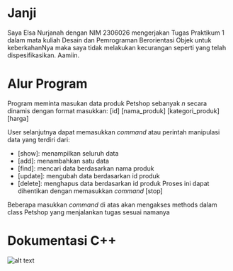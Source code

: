 # Janji
Saya Elsa Nurjanah dengan NIM 2306026 mengerjakan Tugas Praktikum 1 dalam mata kuliah Desain dan Pemrograman Berorientasi Objek untuk keberkahanNya maka saya tidak melakukan kecurangan seperti yang telah dispesifikasikan. Aamiin.

# Alur Program
Program meminta masukan data produk Petshop sebanyak _n_ secara dinamis dengan format masukkan: [id] [nama_produk] [kategori_produk] [harga]

User selanjutnya dapat memasukkan _command_ atau perintah manipulasi data yang terdiri dari:
- [show]: menampilkan seluruh data
- [add]: menambahkan satu data
- [find]: mencari data berdasarkan nama produk
- [update]: mengubah data berdasarkan id produk
- [delete]: menghapus data berdasarkan id produk
Proses ini dapat dihentikan dengan memasukkan _command_ [stop]

Beberapa masukkan _command_ di atas akan mengakses methods dalam class Petshop yang menjalankan tugas sesuai namanya

# Dokumentasi C++
![alt text](https://github.com/elsanrj/TP1DPBO2025C1/blob/Dokumentasi/1.png?raw=true)
